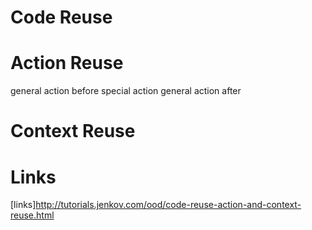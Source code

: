 # Code Reuse



# Action Reuse
general action before
special action
general action after


# Context Reuse
# Links
[links]http://tutorials.jenkov.com/ood/code-reuse-action-and-context-reuse.html

